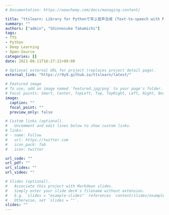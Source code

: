 ```yaml
---
# Documentation: https://wowchemy.com/docs/managing-content/

title: "ttslearn: Library for Pythonで学ぶ音声合成 (Text-to-speech with Python)"
summary: ""
authors: ["admin", "Shinnosuke Takamichi"]
tags:
- TTS
- Python
- Deep Learning
- Open-Source
categories: []
date: 2021-08-11T16:27:22+09:00

# Optional external URL for project (replaces project detail page).
external_link: "https://r9y9.github.io/ttslearn/latest/"

# Featured image
# To use, add an image named `featured.jpg/png` to your page's folder.
# Focal points: Smart, Center, TopLeft, Top, TopRight, Left, Right, BottomLeft, Bottom, BottomRight.
image:
  caption: ""
  focal_point: ""
  preview_only: false

# Custom links (optional).
#   Uncomment and edit lines below to show custom links.
# links:
# - name: Follow
#   url: https://twitter.com
#   icon_pack: fab
#   icon: twitter

url_code: ""
url_pdf: ""
url_slides: ""
url_video: ""

# Slides (optional).
#   Associate this project with Markdown slides.
#   Simply enter your slide deck's filename without extension.
#   E.g. `slides = "example-slides"` references `content/slides/example-slides.md`.
#   Otherwise, set `slides = ""`.
slides: ""
---
```

